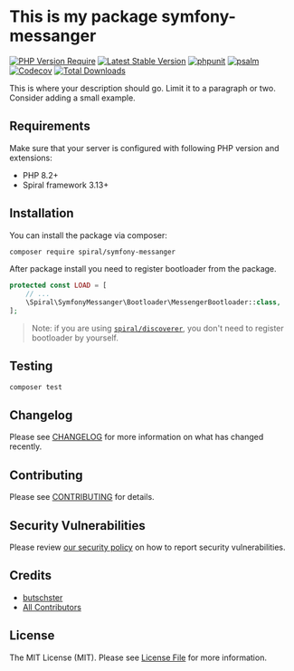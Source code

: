 # This is my package symfony-messanger

[![PHP Version Require](https://poser.pugx.org/spiral/symfony-messanger/require/php)](https://packagist.org/packages/spiral/symfony-messanger)
[![Latest Stable Version](https://poser.pugx.org/spiral/symfony-messanger/v/stable)](https://packagist.org/packages/spiral/symfony-messanger)
[![phpunit](https://github.com/spiral/symfony-messanger/actions/workflows/phpunit.yml/badge.svg)](https://github.com/spiral/symfony-messanger/actions)
[![psalm](https://github.com/spiral/symfony-messanger/actions/workflows/psalm.yml/badge.svg)](https://github.com/spiral/symfony-messanger/actions)
[![Codecov](https://codecov.io/gh/spiral/symfony-messanger/branch/master/graph/badge.svg)](https://codecov.io/gh/spiral/symfony-messanger/)
[![Total Downloads](https://poser.pugx.org/spiral/symfony-messanger/downloads)](https://packagist.org/spiral/symfony-messanger/phpunit)


This is where your description should go. Limit it to a paragraph or two. Consider adding a small example.


## Requirements

Make sure that your server is configured with following PHP version and extensions:

- PHP 8.2+
- Spiral framework 3.13+

## Installation

You can install the package via composer:

```bash
composer require spiral/symfony-messanger
```

After package install you need to register bootloader from the package.

```php
protected const LOAD = [
    // ...
    \Spiral\SymfonyMessanger\Bootloader\MessengerBootloader::class,
];
```

> Note: if you are using [`spiral/discoverer`](https://github.com/spiral/discoverer),
> you don't need to register bootloader by yourself.

## Testing

```bash
composer test
```

## Changelog

Please see [CHANGELOG](CHANGELOG.md) for more information on what has changed recently.

## Contributing

Please see [CONTRIBUTING](.github/CONTRIBUTING.md) for details.

## Security Vulnerabilities

Please review [our security policy](../../security/policy) on how to report security vulnerabilities.

## Credits

- [butschster](https://github.com/spiral)
- [All Contributors](../../contributors)

## License

The MIT License (MIT). Please see [License File](LICENSE) for more information.
